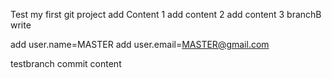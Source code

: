 Test my first git project
add Content   1
add content   2
add content   3
branchB  write

add user.name=MASTER
add user.email=MASTER@gmail.com


testbranch commit content
